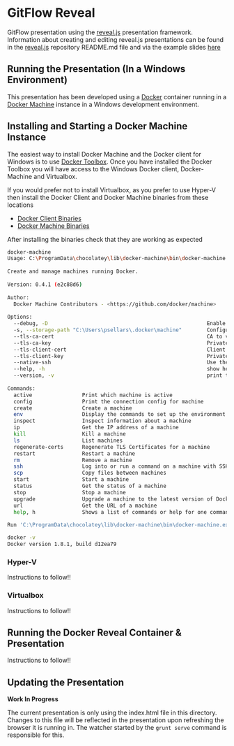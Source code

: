 # GitFlow Reveal
GitFlow presentation using the [reveal.js](https://github.com/hakimel/reveal.js)
presentation framework. Information about creating and editing reveal.js 
presentations can be found in the [reveal.js](https://github.com/hakimel/reveal.js)
repository README.md file and via the example slides [here](http://lab.hakim.se/reveal-js/#/)

## Running the Presentation (In a Windows Environment)
This presentation has been developed using a [Docker](http://www.docker.com)
container running in a [Docker Machine](https://docs.docker.com/machine/) instance
in a Windows development environment.

## Installing and Starting a Docker Machine Instance

The easiest way to install Docker Machine and the Docker client for Windows is
to use [Docker Toolbox](https://docs.docker.com/installation/windows/). Once
you have installed the Docker Toolbox you will have access to the Windows Docker
client, Docker-Machine and Virtualbox.

If you would prefer not to install Virtualbox, as you prefer to use Hyper-V
then install the Docker Client and Docker Machine binaries from these
locations

* [Docker Client Binaries](https://docs.docker.com/installation/binaries/#get-the-windows-binary)
* [Docker Machine Binaries](https://github.com/docker/machine/releases/)

After installing the binaries check that they are working as expected

```bash
docker-machine
Usage: C:\ProgramData\chocolatey\lib\docker-machine\bin\docker-machine.exe [OPTIONS] COMMAND [arg...]                               
                                                                                                                                    
Create and manage machines running Docker.                                                                                          
                                                                                                                                    
Version: 0.4.1 (e2c88d6)                                                                                                            
                                                                                                                                    
Author:                                                                                                                             
  Docker Machine Contributors - <https://github.com/docker/machine>                                                                 
                                                                                                                                    
Options:                                                                                                                            
  --debug, -D                                                   Enable debug mode                                                   
  -s, --storage-path "C:\Users\psellars\.docker\machine"        Configures storage path [$MACHINE_STORAGE_PATH]                     
  --tls-ca-cert                                                 CA to verify remotes against [$MACHINE_TLS_CA_CERT]                 
  --tls-ca-key                                                  Private key to generate certificates [$MACHINE_TLS_CA_KEY]          
  --tls-client-cert                                             Client cert to use for TLS [$MACHINE_TLS_CLIENT_CERT]               
  --tls-client-key                                              Private key used in client TLS auth [$MACHINE_TLS_CLIENT_KEY]       
  --native-ssh                                                  Use the native (Go-based) SSH implementation. [$MACHINE_NATIVE_SSH] 
  --help, -h                                                    show help                                                           
  --version, -v                                                 print the version                                                   
                                                                                                                                    
Commands:                                                                                                                           
  active                Print which machine is active                                                                               
  config                Print the connection config for machine                                                                     
  create                Create a machine                                                                                            
  env                   Display the commands to set up the environment for the Docker client                                        
  inspect               Inspect information about a machine                                                                         
  ip                    Get the IP address of a machine                                                                             
  kill                  Kill a machine                                                                                              
  ls                    List machines                                                                                               
  regenerate-certs      Regenerate TLS Certificates for a machine                                                                   
  restart               Restart a machine                                                                                           
  rm                    Remove a machine                                                                                            
  ssh                   Log into or run a command on a machine with SSH.                                                            
  scp                   Copy files between machines                                                                                 
  start                 Start a machine                                                                                             
  status                Get the status of a machine                                                                                 
  stop                  Stop a machine                                                                                              
  upgrade               Upgrade a machine to the latest version of Docker                                                           
  url                   Get the URL of a machine                                                                                    
  help, h               Shows a list of commands or help for one command                                                            
                                                                                                                                    
Run 'C:\ProgramData\chocolatey\lib\docker-machine\bin\docker-machine.exe COMMAND --help' for more information on a command.         
```

```bash
docker -v
Docker version 1.8.1, build d12ea79
```

### Hyper-V
Instructions to follow!!

### Virtualbox
Instructions to follow!!

## Running the Docker Reveal Container & Presentation
Instructions to follow!!

## Updating the Presentation
__Work In Progress__

The current presentation is only using the index.html file in this directory.
Changes to this file will be reflected in the presentation upon refreshing the
browser it is running in. The watcher started by the ```grunt serve``` command 
is responsible for this.